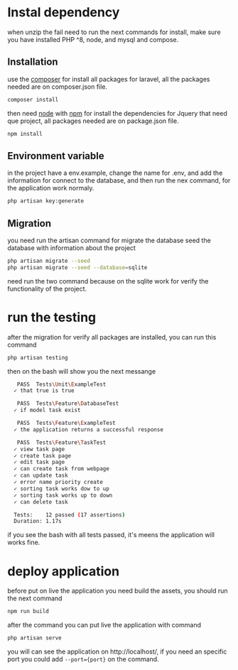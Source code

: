 # Instal dependency

when unzip the fail need to run the next commands for install, make sure you have installed PHP ^8, node, and mysql and compose.

## Installation

use the [composer](https://getcomposer.org/) for install all packages for laravel, all the packages needed are on composer.json file.

```bash
composer install
```

then need [node](https://nodejs.org/en) with [npm](https://www.npmjs.com/) for install the dependencies for Jquery that need que project, all packages needed are on package.json file.

```bash
npm install
```

## Environment variable

in the project have a env.example, change the name for .env, and add the information for connect to the database, and then run the nex command, for the application work normaly.
```bash
php artisan key:generate
```

## Migration

you need run the artisan command for migrate the database seed the database with information about the project

```bash
php artisan migrate --seed
php artisan migrate --seed --database=sqlite
```

need run the two command because on the sqlite work for verify the functionality of the project.

# run the testing
after the migration for verify all packages are installed, you can run this command

```bash
php artisan testing
```

then on the bash will show you the next messange

```bash
   PASS  Tests\Unit\ExampleTest
  ✓ that true is true                                                                                                                          0.01s  

   PASS  Tests\Feature\DatabaseTest
  ✓ if model task exist                                                                                                                        0.40s  

   PASS  Tests\Feature\ExampleTest
  ✓ the application returns a successful response                                                                                              0.09s  

   PASS  Tests\Feature\TaskTest
  ✓ view task page                                                                                                                             0.09s  
  ✓ create task page                                                                                                                           0.03s  
  ✓ edit task page                                                                                                                             0.03s  
  ✓ can create task from webpage                                                                                                               0.05s  
  ✓ can update task                                                                                                                            0.04s  
  ✓ error name priority create                                                                                                                 0.04s  
  ✓ sorting task works dow to up                                                                                                               0.04s  
  ✓ sorting task works up to down                                                                                                              0.03s  
  ✓ can delete task                                                                                                                            0.03s  

  Tests:    12 passed (17 assertions)
  Duration: 1.17s
```

if you see the bash with all tests passed, it's meens the application will works fine.

# deploy application
before put on live the application you need build the assets, you should run the next command

```bash
npm run build
```
after the command you can put live the application with command
```bash
php artisan serve
```

you will can see the application on http://localhost/, if you need an specific port you could add  ``--port={port}`` on the command.
